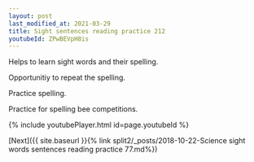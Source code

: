 ```yaml
---
layout: post
last_modified_at: 2021-03-29
title: Sight sentences reading practice 212
youtubeId: ZPwBEVpH8is
---
```

 
 
Helps to learn sight words and their spelling.

Opportunitiy to repeat the spelling. 

Practice spelling. 
 
Practice for spelling bee competitions. 
 
{% include youtubePlayer.html id=page.youtubeId %}
 
 

[Next]({{ site.baseurl }}{% link  split2/_posts/2018-10-22-Science sight words sentences reading practice 77.md%})
 
